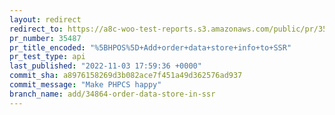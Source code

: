 ```yaml
---
layout: redirect
redirect_to: https://a8c-woo-test-reports.s3.amazonaws.com/public/pr/35487/api/index.html
pr_number: 35487
pr_title_encoded: "%5BHPOS%5D+Add+order+data+store+info+to+SSR"
pr_test_type: api
last_published: "2022-11-03 17:59:36 +0000"
commit_sha: a8976158269d3b082ace7f451a49d362576ad937
commit_message: "Make PHPCS happy"
branch_name: add/34864-order-data-store-in-ssr
---
```

